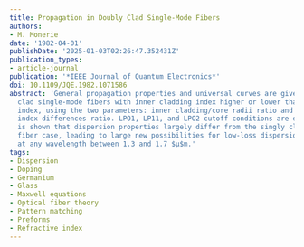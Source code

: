 ```yaml
---
title: Propagation in Doubly Clad Single-Mode Fibers
authors:
- M. Monerie
date: '1982-04-01'
publishDate: '2025-01-03T02:26:47.352431Z'
publication_types:
- article-journal
publication: '*IEEE Journal of Quantum Electronics*'
doi: 10.1109/JQE.1982.1071586
abstract: 'General propagation properties and universal curves are given for doubly
  clad single-mode fibers with inner cladding index higher or lower than outer cladding
  index, using the two parameters: inner cladding/core radii ratio and inner cladding/core
  index differences ratio. LPO1, LP11, and LPO2 cutoff conditions are examined. It
  is shown that dispersion properties largely differ from the singly clad single-mode
  fiber case, leading to large new possibilities for low-loss dispersion-free fibers
  at any wavelength between 1.3 and 1.7 $μ$m.'
tags:
- Dispersion
- Doping
- Germanium
- Glass
- Maxwell equations
- Optical fiber theory
- Pattern matching
- Preforms
- Refractive index
---
```

